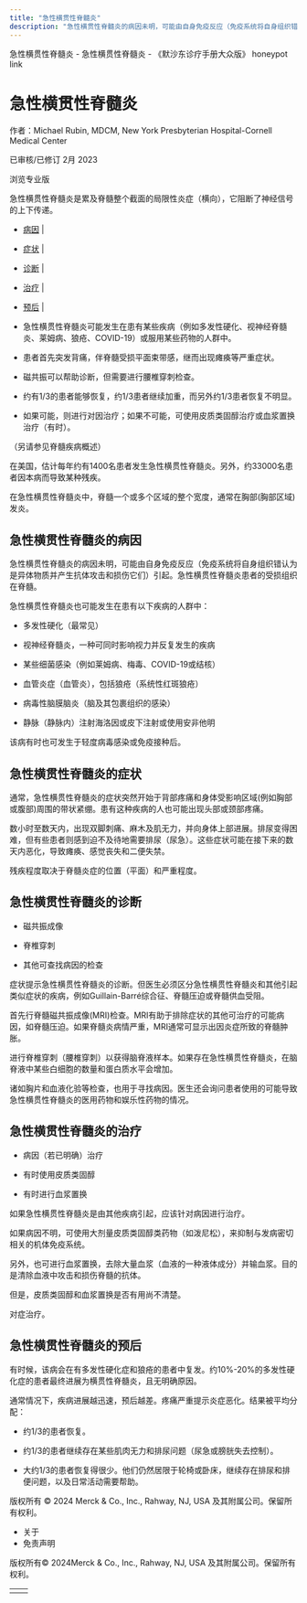```yaml
---
title: "急性横贯性脊髓炎"
description: "急性横贯性脊髓炎的病因未明，可能由自身免疫反应（免疫系统将自身组织错认为是异体物质并产生抗体攻击和损伤它们）引起。急性横贯性脊髓炎患者的受损组织在脊髓。"
---
```


﻿急性横贯性脊髓炎 \- 急性横贯性脊髓炎 \- 《默沙东诊疗手册大众版》 honeypot link

# 急性横贯性脊髓炎

作者：Michael Rubin, MDCM, New York Presbyterian Hospital-Cornell Medical Center

已审核/已修订 2月 2023

浏览专业版

急性横贯性脊髓炎是累及脊髓整个截面的局限性炎症（横向），它阻断了神经信号的上下传递。

- [病因](#病因_v41277231_zh) \|
- [症状](#症状_v744243_zh) \|
- [诊断](#诊断_v744247_zh) \|
- [治疗](#治疗_v744264_zh) \|
- [预后](#预后_v744252_zh) \|

- 急性横贯性脊髓炎可能发生在患有某些疾病（例如多发性硬化、视神经脊髓炎、莱姆病、狼疮、COVID-19）或服用某些药物的人群中。

- 患者首先突发背痛，伴脊髓受损平面束带感，继而出现瘫痪等严重症状。

- 磁共振可以帮助诊断，但需要进行腰椎穿刺检查。

- 约有1/3的患者能够恢复，约1/3患者继续加重，而另外约1/3患者恢复不明显。

- 如果可能，则进行对因治疗；如果不可能，可使用皮质类固醇治疗或血浆置换治疗（有时）。


（另请参见脊髓疾病概述）

在美国，估计每年约有1400名患者发生急性横贯性脊髓炎。另外，约33000名患者因本病而导致某种残疾。

在急性横贯性脊髓炎中，脊髓一个或多个区域的整个宽度，通常在胸部(胸部区域)发炎。

## 急性横贯性脊髓炎的病因

急性横贯性脊髓炎的病因未明，可能由自身免疫反应（免疫系统将自身组织错认为是异体物质并产生抗体攻击和损伤它们）引起。急性横贯性脊髓炎患者的受损组织在脊髓。

急性横贯性脊髓炎也可能发生在患有以下疾病的人群中：

- 多发性硬化（最常见）

- 视神经脊髓炎，一种可同时影响视力并反复发生的疾病

- 某些细菌感染（例如莱姆病、梅毒、COVID-19或结核）

- 血管炎症（血管炎），包括狼疮（系统性红斑狼疮）

- 病毒性脑膜脑炎（脑及其包裹组织的感染）

- 静脉（静脉内）注射海洛因或皮下注射或使用安非他明


该病有时也可发生于轻度病毒感染或免疫接种后。

## 急性横贯性脊髓炎的症状

通常，急性横贯性脊髓炎的症状突然开始于背部疼痛和身体受影响区域(例如胸部或腹部)周围的带状紧绷。患有这种疾病的人也可能出现头部或颈部疼痛。

数小时至数天内，出现双脚刺痛、麻木及肌无力，并向身体上部进展。排尿变得困难，但有些患者则感到迫不及待地需要排尿（尿急）。这些症状可能在接下来的数天内恶化，导致瘫痪、感觉丧失和二便失禁。

残疾程度取决于脊髓炎症的位置（平面）和严重程度。

## 急性横贯性脊髓炎的诊断

- 磁共振成像

- 脊椎穿刺

- 其他可查找病因的检查


症状提示急性横贯性脊髓炎的诊断。但医生必须区分急性横贯性脊髓炎和其他引起类似症状的疾病，例如Guillain-Barré综合征、脊髓压迫或脊髓供血受阻。

首先行脊髓磁共振成像(MRI)检查。MRI有助于排除症状的其他可治疗的可能病因，如脊髓压迫。如果脊髓炎病情严重，MRI通常可显示出因炎症所致的脊髓肿胀。

进行脊椎穿刺（腰椎穿刺）以获得脑脊液样本。如果存在急性横贯性脊髓炎，在脑脊液中某些白细胞的数量和蛋白质水平会增加。

诸如胸片和血液化验等检查，也用于寻找病因。医生还会询问患者使用的可能导致急性横贯性脊髓炎的医用药物和娱乐性药物的情况。

## 急性横贯性脊髓炎的治疗

- 病因（若已明确）治疗

- 有时使用皮质类固醇

- 有时进行血浆置换


如果急性横贯性脊髓炎是由其他疾病引起，应该针对病因进行治疗。

如果病因不明，可使用大剂量皮质类固醇类药物（如泼尼松），来抑制与发病密切相关的机体免疫系统。

另外，也可进行血浆置换，去除大量血浆（血液的一种液体成分）并输血浆。目的是清除血液中攻击和损伤脊髓的抗体。

但是，皮质类固醇和血浆置换是否有用尚不清楚。

对症治疗。

## 急性横贯性脊髓炎的预后

有时候，该病会在有多发性硬化症和狼疮的患者中复发。约10%-20%的多发性硬化症的患者最终进展为横贯性脊髓炎，且无明确原因。

通常情况下，疾病进展越迅速，预后越差。疼痛严重提示炎症恶化。结果被平均分配：

- 约1/3的患者恢复。

- 约1/3的患者继续存在某些肌肉无力和排尿问题（尿急或膀胱失去控制）。

- 大约1/3的患者恢复得很少。他们仍然居限于轮椅或卧床，继续存在排尿和排便问题，以及日常活动需要帮助。




版权所有 © 2024
Merck & Co., Inc., Rahway, NJ, USA 及其附属公司。保留所有权利。

- 关于
- 免责声明

版权所有© 2024Merck & Co., Inc., Rahway, NJ, USA 及其附属公司。保留所有权利。

|     |     |
| --- | --- |
|  |  |